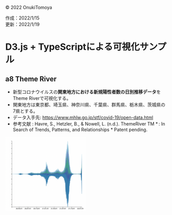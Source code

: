 ©︎ 2022 OnukiTomoya  

作成：2022/1/15  
更新：2022/1/19  


# D3.js + TypeScriptによる可視化サンプル

## a8 Theme River
- 新型コロナウイルスの**関東地方における新規陽性者数の日別推移データ**をTheme Riverで可視化する。
- 関東地方は東京都、埼玉県、神奈川県、千葉県、群馬県、栃木県、茨城県の7県とする。
- データ入手先: https://www.mhlw.go.jp/stf/covid-19/open-data.html
- 参考文献 : Havre, S., Hetzler, B., &#38; Nowell, L. (n.d.). ThemeRiver TM * : In Search of Trends, Patterns, and Relationships * Patent pending.

<img src="./img/1g_ThemeRiver.png" width="50%">

